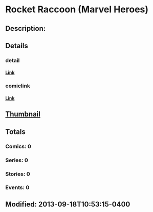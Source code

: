 # Rocket Raccoon (Marvel Heroes)
## Description: 
## Details
### detail
#### [Link](http://marvel.com/characters/47/rocket_raccoon?utm_campaign=apiRef&utm_source=225578a89fc76f3d20fbffda5d17a88d)
### comiclink
#### [Link](http://marvel.com/comics/characters/1017314/rocket_raccoon_marvel_heroes?utm_campaign=apiRef&utm_source=225578a89fc76f3d20fbffda5d17a88d)
## [Thumbnail](http://i.annihil.us/u/prod/marvel/i/mg/6/40/5239be52b8c32.jpg)
## Totals
### Comics: 0
### Series: 0
### Stories: 0
### Events: 0
## Modified: 2013-09-18T10:53:15-0400